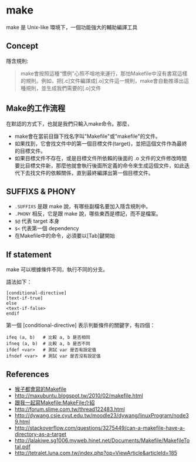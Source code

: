 # make

make 是 Unix-like 環境下，一個功能強大的輔助編譯工具

## Concept

隱含規則:
  > make會按照這種“慣例”心照不喧地來運行，那怕Makefile中沒有書寫這樣的規則。例如，把[.c]文件編譯成[.o]文件這一規則，make會自動推導出這種規則，並生成我們需要的[.o]文件

## Make的工作流程

在默認的方式下，也就是我們只輸入make命令。那麼，

- make會在當前目錄下找名字叫"Makefile"或"makefile"的文件。
- 如果找到，它會找文件中的第一個目標文件(target)，並把這個文件作為最終的目標文件。
- 如果目標文件不存在，或是目標文件所依賴的後面的 .o 文件的文件修改時間要比目標文件新，那麼他就會執行後面所定義的命令來生成這個文件，如此迭代下去找文件的依賴關係，直到最終編譯出第一個目標文件。

## SUFFIXS & PHONY

- `.SUFFIXS` 是跟 make 說，有哪些副檔名要加入隱含規則中。
- `.PHONY` 相反，它是跟 make 說，哪些東西是標記，而不是檔案。
- `$@` 代表 target 本身
- `$<` 代表第一個 dependency
- 在Makefile中的命令，必須要以[Tab]鍵開始

## If statement

make 可以根據條件不同，執行不同的分支。

語法如下：

```
[conditional-directive]
[text-if-true]
else
<text-if-false>
endif
```

第一個 [conditional-directive] 表示判斷條件的關鍵字，有四個：

```
ifeq (a, b)   # 比較 a, b 是否相同
ifneq (a, b)  # 比較 a, b 是否不同
ifdef <var>   # 測試 var 是否有設定值
ifndef <var>  # 測試 var 是否沒有設定值
```

## References

- [猴子都會寫的Makefile](http://mropengate.blogspot.tw/2015/06/makefile-makefile.html)
- http://maxubuntu.blogspot.tw/2010/02/makefile.html
- [跟我一起寫Makefile:MakeFile介紹](http://wiki.ubuntu.org.cn/index.php?title=%E8%B7%9F%E6%88%91%E4%B8%80%E8%B5%B7%E5%86%99Makefile:%E4%BD%BF%E7%94%A8%E5%87%BD%E6%95%B0&variant=zh-hant)
- http://forum.slime.com.tw/thread122483.html
- http://dywang.csie.cyut.edu.tw/moodle23/dywang/linuxProgram/node39.html
- http://stackoverflow.com/questions/3275449/can-a-makefile-have-a-directory-as-a-target
- http://lalakiwe.sg1006.myweb.hinet.net/Documents/Makefile/MakefileTotal.pdf
- http://tetralet.luna.com.tw/index.php?op=ViewArticle&articleId=185
